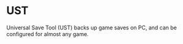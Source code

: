 # UST
Universal Save Tool (UST) backs up game saves on PC, and can be configured for almost any game.
